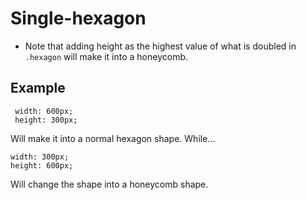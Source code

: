 # Single-hexagon
- Note that adding height as the highest value of what is doubled in ``` .hexagon ``` will make it into a honeycomb.

Example
-----------
```
 width: 600px;
 height: 300px;
 ```
Will make it into a normal hexagon shape. While...

```
width: 300px;
height: 600px;
```
Will change the shape into a honeycomb shape.

